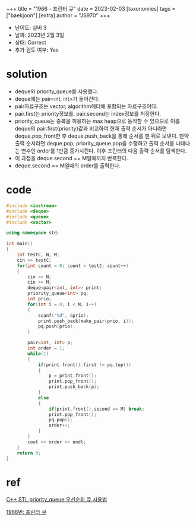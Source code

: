 +++
title = "1966 - 프린터 큐"
date = 2023-02-03
[taxonomies]
tags = ["baekjoon"]
[extra]
author = "JS970"
+++
- 난이도: 실버 3
- 날짜: 2023년 2월 3일
- 상태: Correct
- 추가 검토 여부: Yes

# solution

- deque와 priority_queue를 사용했다.
- deque에는 pair<int, int>가 들어간다.
- pair자료구조는 vector, algorithm헤더에 포함되는 자료구조이다.
- pair.first는 priority정보를, pair.second는 index정보를 저장한다.
- priority_queue는 중복을 허용하는 max heap으로 동작할 수 있으므로 이를 deque의 pair.first(priority)값과 비교하여 현재 출력 순서가 아니라면 deque.pop_front한 후 deque.push_back을 통해 순서를 맨 뒤로 보낸다. 만약 출력 순서라면 deque.pop, priority_queue.pop을 수행하고 출력 순서를 나태나는 변수인 order를 1만큼 증가시킨다. 이후 프린터의 다음 출력 순서를 탐색한다.
- 이 과정을 deque.second == M일때까지 반복한다.
- deque.second == M일때의 order를 출력한다.

# code

```cpp
#include <iostream>
#include <deque>
#include <queue>
#include <vector>

using namespace std;

int main()
{
    int testC, N, M;
    cin >> testC;
    for(int count = 0; count < testC; count++)
    {
        cin >> N;
        cin >> M;
        deque<pair<int, int>> print;
        priority_queue<int> pq;
        int prio;
        for(int i = 0; i < N; i++)
        {
            scanf("%d", &prio);
            print.push_back(make_pair(prio, i));
            pq.push(prio);
        }

        pair<int, int> p;
        int order = 1;
        while(1)
        {
            if(print.front().first != pq.top())
            {
                p = print.front();
                print.pop_front();
                print.push_back(p);
            }
            else
            {
                if(print.front().second == M) break;
                print.pop_front();
                pq.pop();
                order++;
            }
        }
        cout << order << endl;
    }
    return 0;
}
```

# ref

[C++ STL priority_queue 우선순위 큐 사용법](https://jungeu1509.github.io/algorithm/use-priorityqueue/#21-%EC%9A%B0%EC%84%A0%EC%88%9C%EC%9C%84-%ED%81%90-%ED%99%9C%EC%9A%A9)

[1966번: 프린터 큐](https://www.acmicpc.net/problem/1966)
